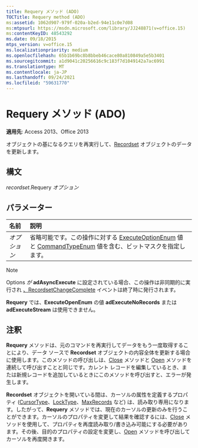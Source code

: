 ```yaml
---
title: Requery メソッド (ADO)
TOCTitle: Requery method (ADO)
ms:assetid: 1062d907-979f-020a-b2ed-94e11c0e7d08
ms:mtpsurl: https://msdn.microsoft.com/library/JJ248871(v=office.15)
ms:contentKeyID: 48543292
ms.date: 09/18/2015
mtps_version: v=office.15
ms.localizationpriority: medium
ms.openlocfilehash: 65b1b69bc8b8bbeb46cace80a810849a5e5b3401
ms.sourcegitcommit: a1d9041c20256616c9c183f7d1049142a7ac6991
ms.translationtype: MT
ms.contentlocale: ja-JP
ms.lasthandoff: 09/24/2021
ms.locfileid: "59631770"
---
```

# <a name="requery-method-ado"></a>Requery メソッド (ADO)

**適用先**: Access 2013、Office 2013

オブジェクトの基になるクエリを再実行して、[Recordset](recordset-object-ado.md) オブジェクトのデータを更新します。

## <a name="syntax"></a>構文

*recordset*.Requery *オプション*

## <a name="parameters"></a>パラメーター

|名前 |説明|
|:----|:----------|
|*オプション* |省略可能です。この操作に対する [ExecuteOptionEnum](executeoptionenum.md) 値と [CommandTypeEnum](commandtypeenum.md) 値を含む、ビットマスクを指定します。|

> [!NOTE]
> Options *が* **adAsyncExecute** に設定されている場合、この操作は非同期的に実行され [、RecordsetChangeComplete](willchangerecordset-and-recordsetchangecomplete-events-ado.md) イベントは終了時に発行されます。

**Requery** では、**ExecuteOpenEnum** の値 **adExecuteNoRecords** または **adExecuteStream** は使用できません。

## <a name="remarks"></a>注釈

**Requery** メソッドは、元のコマンドを再実行してデータをもう一度取得することにより、データ ソースで **Recordset** オブジェクトの内容全体を更新する場合に使用します。このメソッドの呼び出しは、[Close](close-method-ado.md) メソッドと [Open](open-method-ado-recordset.md) メソッドを連続して呼び出すことと同じです。カレント レコードを編集しているとき、または新規レコードを追加しているときにこのメソッドを呼び出すと、エラーが発生します。

**Recordset** オブジェクトを開いている間は、カーソルの属性を定義するプロパティ ([CursorType](cursortype-property-ado.md)、[LockType](locktype-property-ado.md)、[MaxRecords](maxrecords-property-ado.md) など) は、読み取り専用になります。したがって、**Requery** メソッドでは、現在のカーソルの更新のみを行うことができます。カーソルのプロパティを変更して結果を確認するには、[Close](close-method-ado.md) メソッドを使用して、プロパティを再度読み取り/書き込み可能にする必要があります。その後、目的のプロパティの設定を変更し、[Open](open-method-ado-recordset.md) メソッドを呼び出してカーソルを再度開きます。

